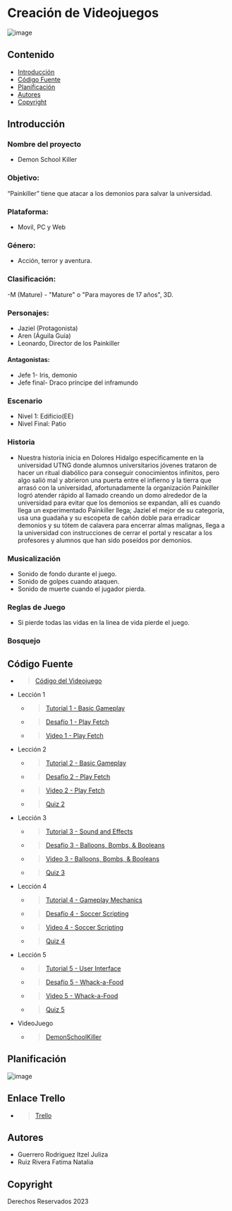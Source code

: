 # Creación de Videojuegos

![image](https://github.com/iguerrero02/VideoJuegoDemonSchoolKiller/assets/93070552/17cd5a3f-b3dc-4664-9562-34f575ac531b)


## Contenido

- [Introducción](#)
- [Código Fuente](#código-fuente)
- [Planificación](#planificación)
- [Autores](#autores)
- [Copyright](#copyright)


## Introducción

### Nombre del proyecto
- Demon School Killer
### Objetivo: 
“Painkiller” tiene que atacar a los demonios para salvar la universidad.  
### Plataforma: 
- Movil, PC y Web
### Género:
- ​Acción, terror y aventura. 
### Clasificación:
-M (Mature) - "Mature" o "Para mayores de 17 años", 3D. 
### Personajes:
- Jaziel (Protagonista)
- Aren (Águila Guía) 
- ​Leonardo, Director de los Painkiller  
#### Antagonistas:  
- ​Jefe 1- Iris, demonio
- ​Jefe final- Draco príncipe del inframundo 

### Escenario 
- Nivel 1: Edificio(EE)
- Nivel Final: Patio

### Historia
- ​Nuestra historia inicia en Dolores Hidalgo específicamente en la universidad UTNG donde alumnos universitarios jóvenes trataron de hacer un ritual diabólico para conseguir conocimientos infinitos, pero algo salió mal y abrieron una puerta entre el infierno y la tierra que arrasó con la universidad, afortunadamente la organización Painkiller logró atender rápido al llamado creando un domo alrededor de la universidad para evitar que los demonios se expandan, allí es cuando llega un experimentado Painkiller llega; Jaziel el mejor de su categoría, usa una guadaña y su escopeta de cañón doble para erradicar demonios y su tótem de calavera para encerrar almas malignas, llega a la universidad con instrucciones de cerrar el portal y rescatar a los profesores y alumnos que han sido poseídos por demonios. 
 

### Musicalización
- Sonido de fondo durante el juego.
- Sonido de golpes cuando ataquen.
- Sonido de muerte cuando el jugador pierda.

### Reglas de Juego
- Si pierde todas las vidas en la linea de vida pierde el juego.

### Bosquejo



## Código Fuente
* > [Código del Videojuego ](https://github.com/FatimaRuiz123/DemonSchoolKiller)
* Lección 1
  * > [Tutorial 1 - Basic Gameplay](https://github.com/FatimaRuiz123/CursosUnityLearn/tree/master/Prototype%201-Simple%20scene)
  * > [Desafío 1 - Play Fetch](https://github.com/FatimaRuiz123/CursosUnityLearn/tree/master/Challenge%201%20-%20Plane%20Programming)
  * > [Video 1 - Play Fetch ](https://drive.google.com/file/d/1fRJ-bNOOkvGncrpLnNoG_1eTCGPcHbtd/view?usp=sharing)

* Lección 2
  * > [Tutorial 2 - Basic Gameplay](https://github.com/FatimaRuiz123/CursosUnityLearn/tree/master/Prototype%201-Simple%20scene)
  * > [Desafío 2 - Play Fetch](https://github.com/FatimaRuiz123/CursosUnityLearn/tree/master/Challenge%202%20-%20Play%20Fetch)
  * > [Video 2 - Play Fetch ](https://drive.google.com/file/d/1p7ZG7T6X5OzVEqPNsSFugTzhh24xt062/view?usp=sharing)
  * > [Quiz 2](https://drive.google.com/file/d/1x3_xJydGRSpB9V8Pret3kMDxrqJQAQKy/view?usp=sharing)
* Lección 3
  * > [Tutorial 3 - Sound and Effects](https://github.com/FatimaRuiz123/CursosUnityLearn/tree/master/Prototype%203%20-%20Sound%20and%20Effects)
  * > [Desafío 3 - Balloons, Bombs, & Booleans](https://github.com/FatimaRuiz123/CursosUnityLearn/tree/master/Challenge3_Balloons_bombs_and_booleans/Assets)
  * > [Video 3 - Balloons, Bombs, & Booleans](https://drive.google.com/file/d/1BgqZHRroEZZxIOsAp-OcPqW8czZ8VUZ8/view?usp=sharing)
  * > [Quiz 3](https://drive.google.com/file/d/1Btl5q0RLqu33K8Mupds1q4xUw7Ty5ndX/view?usp=sharing)
* Lección 4
  * > [Tutorial 4 - Gameplay Mechanics](https://github.com/FatimaRuiz123/CursosUnityLearn/tree/master/Lesson%204.1_Watch%20Where%20You%E2%80%99re%20Going)
  * > [Desafío 4 - Soccer Scripting](https://github.com/FatimaRuiz123/CursosUnityLearn/tree/master/Challenge%204_Soccer%20Scripting)
  * > [Video 4 - Soccer Scripting](https://drive.google.com/file/d/1_j73OgEc0rwLqB4-5Tu-yrvVm7SPhZXu/view?usp=sharing)
  * > [Quiz 4](https://drive.google.com/file/d/1_j73OgEc0rwLqB4-5Tu-yrvVm7SPhZXu/view?usp=sharing)
* Lección 5
  * > [Tutorial 5 - User Interface](https://github.com/FatimaRuiz123/CursosUnityLearn/tree/master/Prototype%205%20-%20User%20interface)
  * > [Desafío 5 - Whack-a-Food](https://github.com/FatimaRuiz123/CursosUnityLearn/tree/master/Challenge%205%20-%20Whack-a-Food)
  * > [Video 5 - Whack-a-Food](https://drive.google.com/file/d/1RclAmr2E5MhDPHCBPxJzP4wGwfDHuhac/view?usp=sharing)
  * > [Quiz 5](https://drive.google.com/file/d/16y2F05a_gTeayGP3niaLzl8_mROHwr-D/view?usp=sharing)
 
* VideoJuego
  * >[DemonSchoolKiller](https://github.com/FatimaRuiz123/DemonSchoolKiller)

## Planificación

![image](https://github.com/iguerrero02/VideoJuegoDemonSchoolKiller/assets/93070552/5ea75f99-222b-43eb-ac26-30463b9e4a80)


## Enlace Trello
* > [Trello ](https://trello.com/invite/b/l5PjVvWE/ATTIee97f9beae1cf8ea042d8df40553b949EDB2328D/planeacion)
## Autores
- Guerrero Rodriguez Itzel Juliza
- Ruiz Rivera Fatima Natalia

## Copyright
Derechos Reservados 2023
